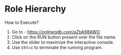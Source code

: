 
# Role Hierarchy

How to Execute?

1. Go to - https://onlinegdb.com/aZbA98AWO
2. Click on the RUN button present over the file name.
3. Use the slider to maximize the interactive console.
4. Use ctrl+c to terminate the running program. 


